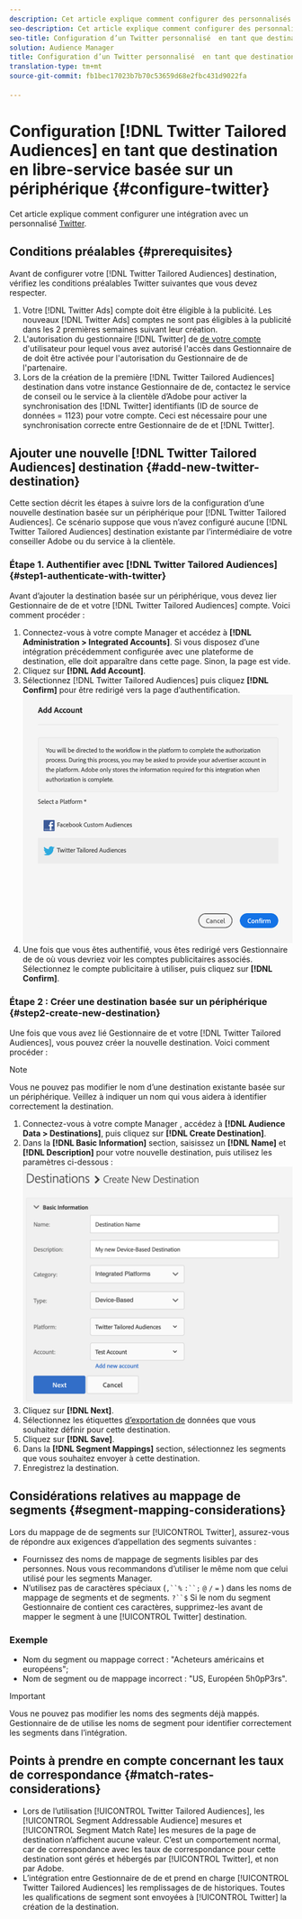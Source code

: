 ```yaml
---
description: Cet article explique comment configurer des personnalisés  Twitter pour les intégrations nouvelles et existantes.
seo-description: Cet article explique comment configurer des personnalisés  Twitter pour les intégrations nouvelles et existantes.
seo-title: Configuration d’un Twitter personnalisé  en tant que destination en libre-service basée sur un périphérique
solution: Audience Manager
title: Configuration d’un Twitter personnalisé  en tant que destination en libre-service basée sur un périphérique
translation-type: tm+mt
source-git-commit: fb1bec17023b7b70c53659d68e2fbc431d9022fa

---
```



# Configuration [!DNL Twitter Tailored Audiences] en tant que destination en libre-service basée sur un périphérique {#configure-twitter}

Cet article explique comment configurer une intégration avec un  personnalisé [Twitter](https://business.twitter.com/en/targeting/tailored-audiences.html).

## Conditions préalables {#prerequisites}

Avant de configurer votre [!DNL Twitter Tailored Audiences] destination, vérifiez les conditions préalables Twitter suivantes que vous devez respecter.

1. Votre [!DNL Twitter Ads] compte doit être éligible à la publicité. Les nouveaux [!DNL Twitter Ads] comptes ne sont pas éligibles à la publicité dans les 2 premières semaines suivant leur création.
2. L&#39;autorisation du gestionnaire [!DNL Twitter] de [de votre compte](https://business.twitter.com/en/help/troubleshooting/multi-user-login-faq.html#accesslevels) d&#39;utilisateur pour lequel vous avez autorisé l&#39;accès dans  Gestionnaire de  de doit être activée pour l&#39;autorisation du Gestionnaire de de l&#39;partenaire.
3. Lors de la création de la première [!DNL Twitter Tailored Audiences] destination dans votre instance  Gestionnaire de  de, contactez le service de conseil ou le service à la clientèle d’Adobe pour activer la synchronisation des [!DNL Twitter] identifiants (ID de source de données = 1123) pour votre compte. Ceci est nécessaire pour une synchronisation correcte entre  Gestionnaire de  de et [!DNL Twitter].

## Ajouter une nouvelle [!DNL Twitter Tailored Audiences] destination {#add-new-twitter-destination}

Cette section décrit les étapes à suivre lors de la configuration d’une nouvelle destination basée sur un périphérique pour [!DNL Twitter Tailored Audiences]. Ce scénario suppose que vous n’avez configuré aucune [!DNL Twitter Tailored Audiences] destination existante par l’intermédiaire de votre conseiller Adobe ou du service à la clientèle.

### Étape 1. Authentifier avec [!DNL Twitter Tailored Audiences]{#step1-authenticate-with-twitter}

Avant d’ajouter la destination basée sur un périphérique, vous devez lier  Gestionnaire de  de et votre [!DNL Twitter Tailored Audiences] compte. Voici comment procéder :

1. Connectez-vous à votre compte  Manager  et accédez à **[!DNL Administration > Integrated Accounts]**. Si vous disposez d’une intégration précédemment configurée avec une plateforme de destination, elle doit apparaître dans cette page. Sinon, la page est vide.
1. Cliquez sur **[!DNL Add Account]**.
1. Sélectionnez [!DNL Twitter Tailored Audiences] puis cliquez **[!DNL Confirm]** pour être redirigé vers la page d’authentification.                     ![plates-formes intégrées](assets/dbd-integrated-platforms.png)
1. Une fois que vous êtes authentifié, vous êtes redirigé vers  Gestionnaire de  de où vous devriez voir les comptes publicitaires associés. Sélectionnez le compte publicitaire à utiliser, puis cliquez sur **[!DNL Confirm]**.

### Étape 2 : Créer une destination basée sur un périphérique {#step2-create-new-destination}

Une fois que vous avez lié  Gestionnaire  de et votre [!DNL Twitter Tailored Audiences], vous pouvez créer la nouvelle destination. Voici comment procéder :

>[!NOTE]
>
>Vous ne pouvez pas modifier le nom d’une destination existante basée sur un périphérique. Veillez à indiquer un nom qui vous aidera à identifier correctement la destination.

1. Connectez-vous à votre compte  Manager , accédez à **[!DNL Audience Data > Destinations]**, puis cliquez sur **[!DNL Create Destination]**.
1. Dans la **[!DNL Basic Information]** section, saisissez un **[!DNL Name]** et **[!DNL Description]** pour votre nouvelle destination, puis utilisez les paramètres ci-dessous : ![configuration](assets/dbd-new-basic.png)
1. Cliquez sur **[!DNL Next]**.
1. Sélectionnez les étiquettes [d’exportation de](/help/using/features/data-export-controls.md#controls-labels) données que vous souhaitez définir pour cette destination.
1. Cliquez sur **[!DNL Save]**.
1. Dans la **[!DNL Segment Mappings]** section, sélectionnez les segments   que vous souhaitez envoyer à cette destination.
1. Enregistrez la destination.

<!--
## Update Existing Twitter Integrations To Self-Service Administration {#update-existing-twitter-integrations}

To improve the user experience and streamline the configuration process, we are upgrading the [!DNL Twitter Tailored Audiences] integration to a self-service model, where you can perform the configuration yourself, from the Audience Manager UI. This section describes the steps you need to take to update your existing Twitter integration.

>[!IMPORTANT]
>
>The steps described below only apply if you have an existing integration with [!DNL Twitter Tailored Audiences], configured by an Audience Manager consultant or Customer Care.
> See item number 3 in [Prerequisites](#prerequisites) before migrating your [!DNL Twitter Tailored Audiences] to the self-service model.

Follow the steps below to migrate your existing [!DNL Twitter Tailored Audiences] destination to the self-service model.

1. Log in to your Audience Manager account and go to **[!DNL Administration > Integrated Accounts]**.
2. Click **[!DNL Add Account]**.
3. Select [!DNL Twitter Tailored Audiences] and click **[!DNL Confirm]** to be redirected to the authentication page. ![integrated-platforms](assets/dbd-integrated-platforms.png)
4. Once you've authenticated with your [!DNL Twitter] account, you are redirected to Audience Manager where you should see your associated advertiser accounts. Select the advertiser account that you want to use and click **[!DNL Confirm]**.
5. Go to **[!UICONTROL Audience Data]** > **[!UICONTROL Destinations]** and click the Twitter destination that you need to configure.
6. Click **[!UICONTROL Edit]**. In the **[!UICONTROL Basic Information]** section, click the **[!UICONTROL Integrated Account]** drop-down menu and select the [!DNL Twitter] account that you have authenticated with at Step 4.
7. **[!UICONTROL Save]** the destination.

## Validating the Migration to Self-Service Administration {#migration-validation}

The complete migration of existing [!DNL Twitter] integrations to self-service administration can take up to 7 days. Once the migration is complete, Audience Manager shows you a notification in the UI.

You will also see a new set of audiences in your [!DNL Twitter] account, with their names prefixed by [[!DNL Adobe DMP Audience]]. Please allow up to 7 days for the audience population to be completely backfilled. Once the migration is complete, you should use these new audiences instead of the old ones. -->

## Considérations relatives au mappage de segments {#segment-mapping-considerations}

Lors du mappage de   de segments sur [!UICONTROL Twitter], assurez-vous de répondre aux exigences d’appellation des segments suivantes :

* Fournissez des noms de mappage de segments lisibles par des personnes. Nous vous recommandons d’utiliser le même nom que celui utilisé pour les segments   Manager.
* N’utilisez pas de caractères spéciaux (`,``%` `:``;` `@` `/` `=` ) dans les noms de mappage de segments et de segments. `?``$` Si le nom du segment  Gestionnaire de  contient ces caractères, supprimez-les avant de mapper le segment à une [!UICONTROL Twitter] destination.

### Exemple

* Nom du segment ou mappage correct : &quot;Acheteurs américains et européens&quot;;
* Nom de segment ou de mappage incorrect : &quot;US, Européen 5h0pP3rs&quot;.

>[!IMPORTANT]
>
>Vous ne pouvez pas modifier les noms des segments déjà mappés.  Gestionnaire de  de utilise les noms de segment pour identifier correctement les segments dans l’intégration.

## Points à prendre en compte concernant les taux de correspondance {#match-rates-considerations}

* Lors de l’utilisation [!UICONTROL Twitter Tailored Audiences], les [!UICONTROL Segment Addressable Audience] mesures et [!UICONTROL Segment Match Rate] les mesures de la page de destination n’affichent aucune valeur. C’est un comportement normal, car   de correspondance avec les taux de correspondance pour cette destination sont gérés et hébergés par [!UICONTROL Twitter], et non par Adobe.
* L’intégration entre  Gestionnaire de  de et prend en charge [!UICONTROL Twitter Tailored Audiences] les remplissages de de  historiques. Toutes les qualifications de segment sont envoyées à [!UICONTROL Twitter] la création de la destination.
